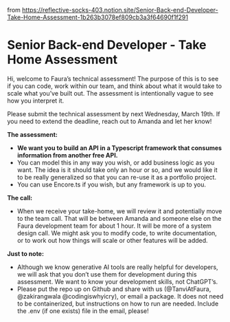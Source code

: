 from https://reflective-socks-403.notion.site/Senior-Back-end-Developer-Take-Home-Assessment-1b263b3078ef809cb3a3f64690f1f291

# Senior Back-end Developer - Take Home Assessment

Hi, welcome to Faura’s technical assessment! The purpose of this is to see if you can code, work within our team, and think about what it would take to scale what you’ve built out. The assessment is intentionally vague to see how you interpret it.

Please submit the technical assessment by next Wednesday, March 19th. If you need to extend the deadline, reach out to Amanda and let her know!

**The assessment:**

-   **We want you to build an API in a Typescript framework that consumes information from another free API.**
-   You can model this in any way you wish, or add business logic as you want. The idea is it should take only an hour or so, and we would like it to be really generalized so that you can re-use it as a portfolio project.
-   You can use Encore.ts if you wish, but any framework is up to you.

**The call:**

-   When we receive your take-home, we will review it and potentially move to the team call. That will be between Amanda and someone else on the Faura development team for about 1 hour. It will be more of a system design call. We might ask you to modify code, to write documentation, or to work out how things will scale or other features will be added.

**Just to note:**

-   Although we know generative AI tools are really helpful for developers, we will ask that you don’t use them for development during this assessment. We want to know your development skills, not ChatGPT’s.
-   Please put the repo up on Github and share with us (@TanviAtFaura, @zakirangwala @codingiswhyicry), or email a package. It does not need to be containerized, but instructions on how to run are needed. Include the .env (if one exists) file in the email, please!
